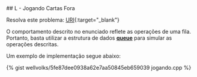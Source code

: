  <div id="jogando">
 
 </div>
## L - Jogando Cartas Fora

Resolva este problema:
[URI][uri-1110]{:target="_blank"}

O comportamento descrito no enunciado reflete as operações de uma fila. Portanto, basta utilizar a estrutura de dados <a href="http://www.cplusplus.com/reference/queue/queue/"> <b>queue</b></a> para simular as operações descritas.

Um exemplo de implementação segue abaixo:

{% gist wellvolks/5fe87dee0938a62e7aa50845eb659039 jogando.cpp %}


[uri-1110]:		https://www.urionlinejudge.com.br/judge/pt/problems/view/1110

